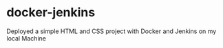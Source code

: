 # docker-jenkins
Deployed a simple HTML and CSS project with Docker and Jenkins on my local Machine
